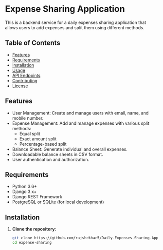 # Expense Sharing Application

This is a backend service for a daily expenses sharing application that allows users to add expenses and split them using different methods.

## Table of Contents
- [Features](#features)
- [Requirements](#requirements)
- [Installation](#installation)
- [Usage](#usage)
- [API Endpoints](#api-endpoints)
- [Contributing](#contributing)
- [License](#license)

## Features
- User Management: Create and manage users with email, name, and mobile number.
- Expense Management: Add and manage expenses with various split methods:
  - Equal split
  - Exact amount split
  - Percentage-based split
- Balance Sheet: Generate individual and overall expenses.
- Downloadable balance sheets in CSV format.
- User authentication and authorization.

## Requirements
- Python 3.6+
- Django 3.x+
- Django REST Framework
- PostgreSQL or SQLite (for local development)
  
## Installation

1. **Clone the repository:**
   ```bash
   git clone https://github.com/rajshekhar5/Daily-Expenses-Sharing-Application.git
   cd expense-sharing
